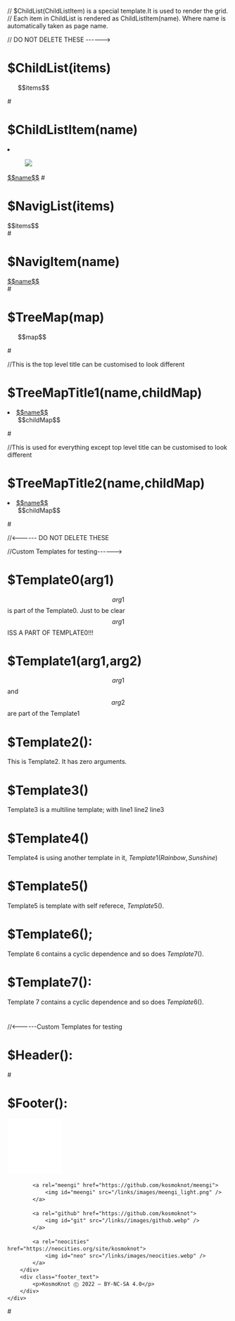 // $ChildList(ChildListItem) is a special template.It is used to render the grid.
// Each item in ChildList is rendered as ChildListItem(name). Where name is automatically taken as page name.

// DO NOT DELETE THESE ------>
# $ChildList(items)
<ul class="childlist">$$items$$</ul>
#

# $ChildListItem(name)
<li><a href="$$name$$.html"><figure><img style="width: 150px;" src="/links/images/$$name$$.gif"></figure>$$name$$<caption></caption></a>
#

# $NavigList(items)
<div class="NavigList">$$items$$</div>
#

# $NavigItem(name)
<div class="NavigItem"><a href="$$name$$.html">$$name$$</a></div>
#

# $TreeMap(map)
<ul>
$$map$$
</ul>
#

//This is the top level title can be customised to look different
# $TreeMapTitle1(name,childMap)
<li><a href="$$name$$.html">$$name$$</a>
<ul>
$$childMap$$
</ul>
#

//This is used for everything except top level title can be customised to look different
# $TreeMapTitle2(name,childMap)
<li><a href="$$name$$.html">$$name$$</a>
<ul>
$$childMap$$
</ul>
#

//<------ DO NOT DELETE THESE

//Custom Templates for testing------>

# $Template0(arg1)
$$arg1$$ is part of the Template0. Just to be clear $$arg1$$ ISS A PART OF TEMPLATE0!!!
#

# $Template1(arg1,arg2)
$$arg1$$ and $$arg2$$ are part of the Template1
#

# $Template2():
This is Template2. It has zero arguments.
#

# $Template3()
Template3 is a multiline template;
with line1
line2
line3
#

# $Template4()
Template4 is using another template in it, $Template1(Rainbow,Sunshine)$
#

# $Template5()
Template5 is template with self referece, $Template5()$.
#

# $Template6();
Template 6 contains a cyclic dependence and so does $Template7()$.
#

# $Template7():
Template 7 contains a cyclic dependence and so does $Template6()$.
#

//<------Custom Templates for testing

# $Header():
<!DOCTYPE html>
<html>

<head>
    <meta charset="UTF-8">
    <meta name="description" content="Meengi demo website">
    <meta name="viewport" content="width=device-width, initial-scale=1.0, maximum-scale=1">
    <title>Meengi - $PageName()$ </title>
    <link rel="icon" href="/links/images/meengi.png" type="image/icon type">
    <link href="/links/style.css" rel="stylesheet" type="text/css" media="all">
</head>

<body>
#

# $Footer():
</body>
<footer>
    <div class="footerContainer">
        <div class="footer">
            <a rel="license" href="http://creativecommons.org/licenses/by-nc-sa/4.0/">
                <img id="cc" alt="Creative Commons License" src="/links/images/creative_commons_min.webp" />
            </a>

            <a rel="meengi" href="https://github.com/kosmoknot/meengi">
                <img id="meengi" src="/links/images/meengi_light.png" />
            </a>

            <a rel="github" href="https://github.com/kosmoknot">
                <img id="git" src="/links//images/github.webp" />
            </a>

            <a rel="neocities" href="https://neocities.org/site/kosmoknot">
                <img id="neo" src="/links/images/neocities.webp" />
            </a>
        </div>
        <div class="footer_text">
            <p>KosmoKnot Ⓒ 2022 — BY-NC-SA 4.0</p>
        </div>
    </div>
</footer>

</html>
# 